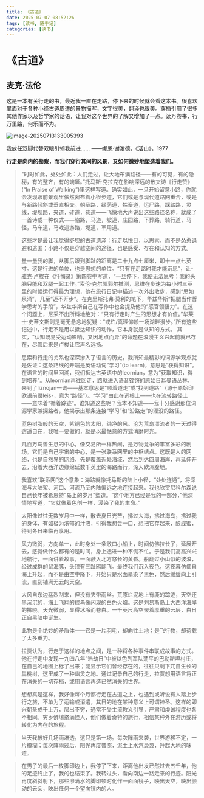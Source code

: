 ```yaml
---
title: 《古道》
date: 2025-07-07 08:52:26
tags: [读书, 随手记]
categories: [读书]
---
```


# 《古道》

## 麦克·法伦

这是一本有关行走的书，最近我一直在走路，停下来的时候就会看这本书。很喜欢里面对于各种小径古道周遭的景物描写，文字很美，翻译也很美。穿插引用了很多其他作家以及哲学家的话语，让我对这个世界的了解又增加了一点。读万卷书，行万里路，何乐而不为。

![image-20250713133005393](../images/books/古道/image-20250713133005393.png)



我放任双脚代替双眼引领我前进……
——娜恩·谢泼德，《活山》，1977

**行走是向内的勘察，而我们穿行其间的风景，又如何微妙地塑造着我们。**



> "时时如此，处处如此：人们走过，让大地布满路径——有的可见，有的隐秘，有的整齐，有的蜿蜒。”托马斯·克拉克在影响深远的散文诗《行走赞》(“In Praise of Walking”)里这样写道。确实如此，一旦开始留意小路，你就会发现眼前景观里依然密布着小径步道，它们或是与现代道路网重合，或是与新路倾斜或垂直相交。朝圣路，绿荫道，牲畜道，运尸路，踩踏路，灵线，堤坝路，夹道，砖道，巷道——飞快地大声说出这些路径名称，就成了一首诗或一种仪式——陷路，马道，坡道，庄园路，下葬路，骑行道，马径，马车道，马戏巡游路，堤道，军用道。





> 这些才是最让我觉得舒坦的古道遗泽：行走以悦目，以思索，而不是怂恿退避和逃匿；小路不仅是穿越空间的途径，也是感受、存在和认知的方式。

> 量一量我的脚，从脚后跟到脚趾的距离是二十九点七厘米，即十一点七英寸。这是行进的单位，也是思想的单位。“只有在走路时我才能沉思”，让-雅克·卢梭在《忏悔录》第四卷中写道，“一旦停下，我便无法思考；我的头脑只能和双腿一起工作。”索伦·克尔凯郭尔推测，思维在步速为每小时三英里的时候运行得最为理想，他在旅行日记中描述一次外出散步，感到“思如泉涌”，几至“迈不开步”。在克里斯托弗·莫利的笔下，华兹华斯“把腿当作哲学思考的手段”，华兹华斯自己在写作中也会提及他的“感官领悟力”。在这个问题上，尼采不出所料地绝对：“只有行走时产生的思想才有价值。”华莱士·史蒂文斯则是毫无悬念地犹疑：“或许/真理仰赖一场湖畔漫步。”所有这些记述中，行走不是用以抵达知识的动作，它本身就是认知的方式。
> 其实，“认知既易受运动影响，又因地点而异”的命题在浪漫主义兴起前就已存在，尽管后来是卢梭让它声名远扬。

> 思索和行走的关系也深深渗入了语言的历史，我所知最精彩的词源学观点就是佐证：这条路线的开端是英语动词“学习”(to learn)，意思是“获得知识”。在语言的时间里回溯，我们抵达古英语中的leornian，意为“获取知识，得到培养”。从leornian再往回走，路就进入语音铿锵的原始日耳曼语丛林，来到了liznojan一词——基本意思是“顺着道走”或“找到道路”（源于原始印欧语前缀leis-，意为“路径”）。“学习”由此在词根上——也在流转路径上——意味着“循着踪迹”。谁知道这些呢？我本不知道——我十分感谢那位词源学家兼探路者，他揭示出那条连接“学习”和“沿路走”的湮没的路径。

> 蓝色树脂般的天空，紫铜色的太阳，纯净的风。沦为荒岛漂流者的一天过得逍遥自在，我唯一要做的，就是以最惬意的方式消磨时光。

> 几百万鸟兽生息的中心，像交易所一样热闹，是万物竞争的丰富多彩的剧场。它们是自己宇宙的中心，是一张联系网里的中枢结点。这既是人的网络，也是自然界的网络，先是覆盖近处海域，然后到达四周海岸，再延伸开去，沿着大西洋边缘绵延数千英里的海路而行，深入欧洲腹地。

> 我喜欢“联系网”这个意象：海路就像托马斯的陆上小径，“处处连通”，将深海与大陆架、河口、河流乃至内陆偏远之地连接起来。我也欣赏尼科尔森说自己长年被希恩特“岛上的岁月”塑造。“这个地方已经是我的一部分，”他深情地写道，“它就像着色剂一样，浸染了我的生命。”

> 太阳像过往无数岁月中一样，散去夏日光芒，拂过大海，拂过海岛，拂过我的身体，有如极为浓郁的汁液，引得我想尝一口，想把它存起来，酿成蜜，待到冬日来临再享用。

> 风力微弱，方向单一，此时身处一条敞口小船上，时间仿佛拉长了，延展开去，感觉做什么都有的是时间，身上透进一种不慌不忙。于是我们高高兴兴地航行，一面讲着故事，一面驶入北方悠长的黄昏。船翻过小山似的波浪，经过成群的鼠海豚，头顶有三趾鸥翻飞。最终我们沉入夜色，这夜幕仿佛自海上升起，而不是由空中降下，开始只是水面晕染了黑色，然后缓缓向上引流，直到铺满无云的天空。

> 大风自东边猛烈刮来，但没有夹带雨丝。荒原烂泥地上有鹿的踪迹，天空还黑沉沉的，海上飞翔的鲣鸟像闪现的白色火焰。这是刘易斯岛上大西洋海岸的拂晓。天光微弱，显得冰冷而苍白。一千英尺高空聚着厚重的云层，白日正自黑暗中诞生。

> 此物是个绝妙的矛盾体——它是一片羽毛，却向往土地；是飞行物，却荷载了太多重力。

> 拉贾认为，行走于这样的地点之间，是一种将各种事件串联成故事的方式。他在行走中发现一九四八年“浩劫日”中被以色列军队荡平的巴勒斯坦村庄，在自己的地图上标了出来；能显示它们曾经存在的，往往只剩下兀自生长的扁桃树，这里成了一种幽灵之地。通过记录自己的行走，拉贾想用语言将正在消失的一切存档，或用语言再造已然消失的世界。

> 想想真是这样，我好像每个月都行走在古道之上，也遇到或听说有人踏上步行之旅，不单为了运输或消遣，其目的地在某种意义上可谓神圣。这样的即兴朝圣成千上万，层出不穷，通常不受主流教义引导，严肃和虔诚程度也各不相同。穷乡僻壤挤满怪人，他们做着奇特的旅行，相信某种外在游历或将转化为内在的旅程。

> 当天我被好几场雨淋透，这只是第一场。每次阵雨来袭，世界游移不定，一片模糊；每次阵雨过后，阳光再度普照，泥土上水汽袅袅，升起大地的味道。

> 在男子的最后一枚脚印边上，我停了下来，距离他出发已然过去五千年，他的足迹终止了，我的也结束了。我转过头，看向南边一路走来的行迹。阳光再度斜斜射下，那些渗满水的脚印顿时化作一面面镜子，映出天空，映出颤动的云朵，映出任何一个望向镜内的人。









